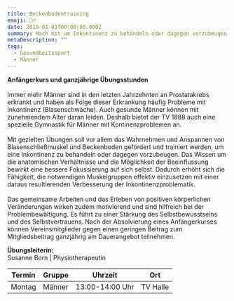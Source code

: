 ```yaml
---
title: Beckenbodentraining
emoji: 🤸‍♂️
date: 2019-01-01T00:00:00.000Z
summary: Mach mit um Inkontinenz zu behandeln oder dagegen vorzubeugen!
metaDescription: ""
tags:
  - Gesundheitssport
  - Männer
---
```

**Anfängerkurs und ganzjährige Übungsstunden**\
\
Immer mehr Männer sind in den letzten Jahrzehnten an Prostatakrebs erkrankt und haben als Folge dieser Erkrankung häufig Probleme mit Inkontinenz (Blasenschwäche). Auch gesunde Männer können mit zunehmendem Alter daran leiden. Deshalb bietet der TV 1888 auch eine spezielle Gymnastik für Männer mit Kontinenzproblemen an.\
\
Mit gezielten Übungen soll vor allem das Wahrnehmen und Anspannen von Blasenschließmuskel und Beckenboden gefördert und trainiert werden, um eine Inkontinenz zu behandeln oder dagegen vorzubeugen. Das Wissen um die anatomischen Verhältnisse und die Möglichkeit der Beeinflussung bewirkt eine bessere Fokussierung auf sich selbst. Dadurch erhöht sich die Fähigkeit, die notwendigen Muskelgruppen effektiv einzusetzen mit einer daraus resultierenden Verbesserung der Inkontinenzproblematik.\
\
Das gemeinsame Arbeiten und das Erleben von positiven körperlichen Veränderungen wirken zudem motivierend und sind hilfreich bei der Problembewältigung. Es führt zu einer Stärkung des Selbstbewusstseins und des Selbstvertrauens. Nach der Absolvierung eines Anfängerkurses können Vereinsmitglieder gegen einen geringen Beitrag zum Mitgliedsbeitrag ganzjährig am Dauerangebot teilnehmen.

**Übungsleiterin:**\
Susanne Born | Physiotherapeutin



| **Termin** | **G﻿ruppe** | **Uhrzeit**     | **Ort**   |
| ---------- | ----------- | --------------- | --------- |
| Montag     | Männer      | 13:00-14:00 Uhr | T﻿V Halle |